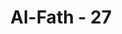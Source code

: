 ---
title: "Al-Fath - 27"
no: 27
arabic_no: ٢٧
ayah: لَقَدْ صَدَقَ اللّٰهُ رَسُوْلَهُ الرُّءْيَا بِالْحَقِّ ۚ لَتَدْخُلُنَّ الْمَسْجِدَ الْحَرَامَ اِنْ شَاۤءَ اللّٰهُ اٰمِنِيْنَۙ مُحَلِّقِيْنَ رُءُوْسَكُمْ وَمُقَصِّرِيْنَۙ  لَا تَخَافُوْنَ ۗفَعَلِمَ مَا لَمْ تَعْلَمُوْا فَجَعَلَ مِنْ دُوْنِ ذٰلِكَ فَتْحًا قَرِيْبًا 
translation: "Sungguh, Allah akan membuktikan kepada Rasul-Nya tentang kebenaran mimpinya bahwa kamu pasti akan memasuki Masjidilharam, jika Allah menghendaki dalam keadaan aman, dengan menggundul rambut kepala dan memendekkannya, sedang kamu tidak merasa takut. Maka Allah mengetahui apa yang tidak kamu ketahui dan selain itu Dia telah memberikan kemenangan yang dekat."
tafsir: "Allah menerangkan bahwa mimpi Rasulullah yang melihat dirinya dan para sahabatnya memasuki kota Mekah dengan aman dan tenteram serta beliau melihat pula di antara para sahabat ada yang menggunting dan mencukur rambutnya adalah mimpi yang benar dan pasti akan terjadi dalam waktu dekat."
---